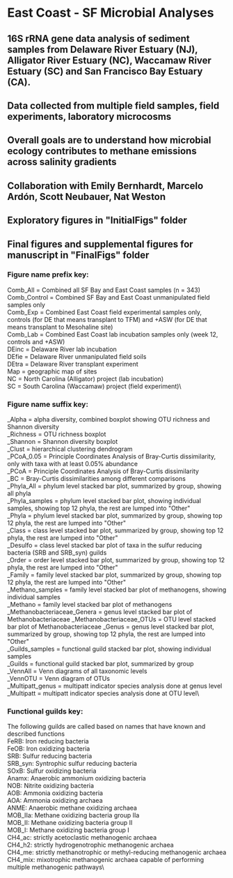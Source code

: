 # East Coast - SF Microbial Analyses

## 16S rRNA gene data analysis of sediment samples from Delaware River Estuary (NJ), Alligator River Estuary (NC), Waccamaw River Estuary (SC) and San Francisco Bay Estuary (CA).
## Data collected from multiple field samples, field experiments, laboratory microcosms
## Overall goals are to understand how microbial ecology contributes to methane emissions across salinity gradients
## Collaboration with Emily Bernhardt, Marcelo Ardón, Scott Neubauer, Nat Weston
## Exploratory figures in "InitialFigs" folder
## Final figures and supplemental figures for manuscript in "FinalFigs" folder
### Figure name prefix key:
Comb_All = Combined all SF Bay and East Coast samples (n = 343)\
Comb_Control = Combined SF Bay and East Coast unmanipulated field samples only\
Comb_Exp = Combined East Coast field experimental samples only, controls (for DE that means transplant to TFM) and +ASW (for DE that means transplant to Mesohaline site)\
Comb_Lab = Combined East Coast lab incubation samples only (week 12, controls and +ASW)\
DEinc = Delaware River lab incubation\
DEfie = Delaware River unmanipulated field soils\
DEtra = Delaware River transplant experiment\
Map = geographic map of sites\
NC = North Carolina (Alligator) project (lab incubation)\
SC = South Carolina (Waccamaw) project (field experiment)\

### Figure name suffix key:
_Alpha = alpha diversity, combined boxplot showing OTU richness and Shannon diversity\
_Richness = OTU richness boxplot\
_Shannon = Shannon diversity boxplot\
_Clust = hierarchical clustering dendrogram\
_PCoA_0.05 = Principle Coordinates Analysis of Bray-Curtis dissimilarity, only with taxa with at least 0.05% abundance\
_PCoA = Principle Coordinates Analysis of Bray-Curtis dissimilarity\
_BC = Bray-Curtis dissimilarities among different comparisons\
_Phyla_All = phylum level stacked bar plot, summarized by group, showing all phyla\
_Phyla_samples = phylum level stacked bar plot, showing individual samples, showing top 12 phyla, the rest are lumped into "Other"\
_Phyla = phylum level stacked bar plot, summarized by group, showing top 12 phyla, the rest are lumped into "Other"\
_Class = class level stacked bar plot, summarized by group, showing top 12 phyla, the rest are lumped into "Other"\
_Desulfo = class level stacked bar plot of taxa in the sulfur reducing bacteria (SRB and SRB_syn) guilds\
_Order = order level stacked bar plot, summarized by group, showing top 12 phyla, the rest are lumped into "Other"\
_Family = family level stacked bar plot, summarized by group, showing top 12 phyla, the rest are lumped into "Other"\
_Methano_samples = family level stacked bar plot of methanogens, showing individual samples\
_Methano = family level stacked bar plot of methanogens\
_Methanobacteriaceae_Genera = genus level stacked bar plot of Methanobacteriaceae
_Methanobacteriaceae_OTUs = OTU level stacked bar plot of Methanobacteriaceae
_Genus = genus level stacked bar plot, summarized by group, showing top 12 phyla, the rest are lumped into "Other"\
_Guilds_samples = functional guild stacked bar plot, showing individual samples\
_Guilds = functional guild stacked bar plot, summarized by group\
_VennAll = Venn diagrams of all taxonomic levels\
_VennOTU = Venn diagram of OTUs\
_Multipatt_genus = multipatt indicator species analysis done at genus level\
_Multipatt = multipatt indicator species analysis done at OTU level\

### Functional guilds key:
The following guilds are called based on names that have known and described functions\
FeRB: Iron reducing bacteria\
FeOB: Iron oxidizing bacteria\
SRB: Sulfur reducing bacteria\
SRB_syn: Syntrophic sulfur reducing bacteria\
SOxB: Sulfur oxidizing bacteria\
Anamx: Anaerobic ammonium oxidizing bacteria\
NOB: Nitrite oxidizing bacteria\
AOB: Ammonia oxidizing bacteria\
AOA: Ammonia oxidizing archaea\
ANME: Anaerobic methane oxidizing archaea\
MOB_IIa: Methane oxidizing bacteria group IIa\
MOB_II: Methane oxidizing bacteria group II\
MOB_I: Methane oxidizing bacteria group I\
CH4_ac: strictly acetoclastic methanogenic archaea\
CH4_h2: strictly hydrogenotrophic methanogenic archaea\
CH4_me: strictly methanotrophic or methyl-reducing methanogenic archaea\
CH4_mix: mixotrophic methanogenic archaea capable of performing multiple methanogenic pathways\
